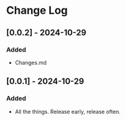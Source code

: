 # Change Log

## [0.0.2] - 2024-10-29

### Added

- Changes.md

## [0.0.1] - 2024-10-29
 
### Added
 
- All the things. Release early, release often.
